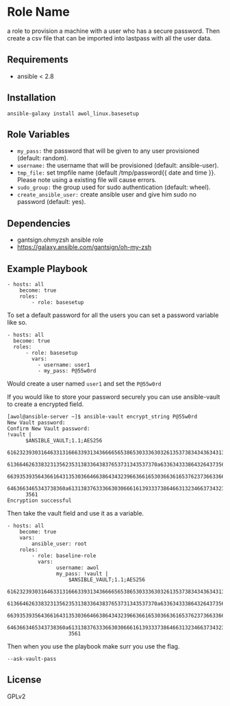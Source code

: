 Role Name
=========

a role to provision a machine with a user who has a secure password. Then create a csv file that can be imported into lastpass with all the user data.

Requirements
------------
- ansible < 2.8

Installation
------------
    ansible-galaxy install awol_linux.basesetup

Role Variables
--------------

- `my_pass:` the password that will be given to any user provisioned (default: random).  
- `username:` the username that will be provisioned (default: ansible-user).  
- `tmp_file:` set tmpfile name  (default /tmp/password{{ date and time }}. Please note using a existing file will cause errors.
- `sudo_group:` the group used for sudo authentication (default: wheel).  
- `create_ansible_user:` create ansible user and give him sudo no password (default: yes).

Dependencies
------------
- gantsign.ohmyzsh ansible role  
- https://galaxy.ansible.com/gantsign/oh-my-zsh

Example Playbook
----------------
    - hosts: all 
        become: true
        roles: 
            - role: basesetup

To set a default password for all the users you can set a password variable like so.

    - hosts: all 
      become: true
      roles: 
          - role: basesetup
            vars:
              - username: user1
              - my_pass: P@55w0rd

Would create a user named `user1` and set the `P@55w0rd`

If you would like to store your password securely you can use ansible-vault to create a encrypted field.
    
    [awol@ansible-server ~]$ ansible-vault encrypt_string P@55w0rd
    New Vault password: 
    Confirm New Vault password: 
    !vault |
          $ANSIBLE_VAULT;1.1;AES256
          61623239303164633131666339313436666565386530333630326135373834343634313863363964
          6136646263383231356235313833643837653731343537370a633634333864326437356161643334
          66393539356436616431353036646638643432396636616530366361653762373663366435383865
          6463663465343738360a613138376333663030666161393337386466313234663734323438386439
          3561
    Encryption successful
Then take the vault field and use it as a variable. 

    - hosts: all 
        become: true
        vars:
            ansible_user: root
        roles:
            - role: baseline-role
              vars:
                    username: awol 
                    my_pass: !vault |
                        $ANSIBLE_VAULT;1.1;AES256
                        61623239303164633131666339313436666565386530333630326135373834343634313863363964
                        6136646263383231356235313833643837653731343537370a633634333864326437356161643334
                        66393539356436616431353036646638643432396636616530366361653762373663366435383865
                        6463663465343738360a613138376333663030666161393337386466313234663734323438386439
                        3561

Then when you use the playbook make surr you use the flag.

    --ask-vault-pass

License
-------

GPLv2
